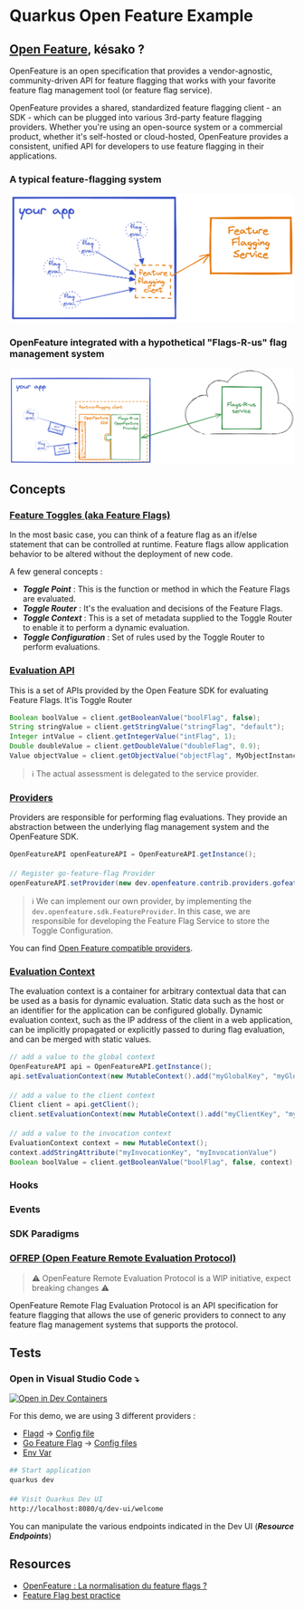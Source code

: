 # Quarkus Open Feature Example

## [Open Feature][openfeature-doc], késako ?

OpenFeature is an open specification that provides a vendor-agnostic, community-driven API for feature flagging that works with your favorite feature flag management tool (or feature flag service).

OpenFeature provides a shared, standardized feature flagging client - an SDK - which can be plugged into various 3rd-party feature flagging providers. Whether you're using an open-source system or a commercial product, whether it's self-hosted or cloud-hosted, OpenFeature provides a consistent, unified API for developers to use feature flagging in their applications.

### A typical feature-flagging system

![Typical feature-flagging system](docs/images/typical-ff.png)

### OpenFeature integrated with a hypothetical "Flags-R-us" flag management system
![OpenFeature integrated](docs/images/openfeature-ff.png)


## Concepts

### [Feature Toggles (aka Feature Flags)][feature-flags-blog-martin-fowler]
In the most basic case, you can think of a feature flag as an if/else statement that can be controlled at runtime. Feature flags allow application behavior to be altered without the deployment of new code.

A few general concepts :
- ***Toggle Point*** : This is the function or method in which the Feature Flags are evaluated.
- ***Toggle Router*** : It's the evaluation and decisions of the Feature Flags.
- ***Toggle Context*** : This is a set of metadata supplied to the Toggle Router to enable it to perform a dynamic evaluation.
- ***Toggle Configuration*** : Set of rules used by the Toggle Router to perform evaluations.


### [Evaluation API][openfeature-evaluation-api]
This is a set of APIs provided by the Open Feature SDK for evaluating Feature Flags. It'is Toggle Router

```java
Boolean boolValue = client.getBooleanValue("boolFlag", false);
String stringValue = client.getStringValue("stringFlag", "default");
Integer intValue = client.getIntegerValue("intFlag", 1);
Double doubleValue = client.getDoubleValue("doubleFlag", 0.9);
Value objectValue = client.getObjectValue("objectFlag", MyObjectInstance);
```

> ℹ️ The actual assessment is delegated to the service provider.

### [Providers][openfeature-providers]

Providers are responsible for performing flag evaluations. They provide an abstraction between the underlying flag management system and the OpenFeature SDK. 

```java
OpenFeatureAPI openFeatureAPI = OpenFeatureAPI.getInstance();

// Register go-feature-flag Provider
openFeatureAPI.setProvider(new dev.openfeature.contrib.providers.gofeatureflag.GoFeatureFlagProvider());
```

> ℹ️ We can implement our own provider, by implementing the `dev.openfeature.sdk.FeatureProvider`. In this case, we are responsible for developing the Feature Flag Service to store the Toggle Configuration.

You can find [Open Feature compatible providers][openfeature-ecosystem].

### [Evaluation Context][openfeature-evaluation-context]

The evaluation context is a container for arbitrary contextual data that can be used as a basis for dynamic evaluation. Static data such as the host or an identifier for the application can be configured globally. Dynamic evaluation context, such as the IP address of the client in a web application, can be implicitly propagated or explicitly passed to during flag evaluation, and can be merged with static values.

```java
// add a value to the global context
OpenFeatureAPI api = OpenFeatureAPI.getInstance();
api.setEvaluationContext(new MutableContext().add("myGlobalKey", "myGlobalValue"));

// add a value to the client context
Client client = api.getClient();
client.setEvaluationContext(new MutableContext().add("myClientKey", "myClientValue"));

// add a value to the invocation context
EvaluationContext context = new MutableContext();
context.addStringAttribute("myInvocationKey", "myInvocationValue")
Boolean boolValue = client.getBooleanValue("boolFlag", false, context);
```

### Hooks

### Events

### SDK Paradigms

### [OFREP (Open Feature Remote Evaluation Protocol)][openfeature-ofrep]

> ⚠️ OpenFeature Remote Evaluation Protocol is a WIP initiative, expect breaking changes ⚠️

OpenFeature Remote Flag Evaluation Protocol is an API specification for feature flagging that allows the use of generic providers to connect to any feature flag management systems that supports the protocol.

## Tests

### Open in Visual Studio Code ⤵️

[![Open in Dev Containers](https://img.shields.io/static/v1?label=Dev%20Containers&message=Open&color=blue&logo=visualstudiocode)](https://vscode.dev/redirect?url=vscode://ms-vscode-remote.remote-containers/cloneInVolume?url=https://github.com/nzuguem/quarkus-open-feature)

For this demo, we are using 3 different providers :

- [Flagd][flagd-doc] -> [Config file](feature-flag-services/flagd/config/flags.flagd.json)
- [Go Feature Flag][goff-doc] -> [Config files](feature-flag-services/goff/config/)
- [Env Var][env-var-doc]

```bash
## Start application
quarkus dev

## Visit Quarkus Dev UI
http://localhost:8080/q/dev-ui/welcome
```

You can manipulate the various endpoints indicated in the Dev UI (***Resource Endpoints***)

## Resources

- [OpenFeature : La normalisation du feature flags ?][openfeature-devfest-nantes-2024-yt]
- [Feature Flag best practice][feature-flag-best-pratices]

<!-- Links -->

[openfeature-devfest-nantes-2024-yt]: https://youtu.be/c1SXrrfdCt0?si=uA5hcAv7ayrytLE1
[flagd-doc]: https://flagd.dev/
[goff-doc]: https://gofeatureflag.org/
[env-var-doc]: https://github.com/open-feature/java-sdk-contrib/tree/main/providers/env-var
[openfeature-doc]: https://openfeature.dev/
[feature-flags-blog-martin-fowler]: https://martinfowler.com/articles/feature-toggles.html
[openfeature-ecosystem]: https://openfeature.dev/ecosystem
[openfeature-evaluation-api]: https://openfeature.dev/docs/reference/concepts/evaluation-api
[openfeature-providers]: https://openfeature.dev/docs/reference/concepts/provider
[openfeature-evaluation-context]: https://openfeature.dev/docs/reference/concepts/evaluation-context
[openfeature-ofrep]: https://gofeatureflag.org/docs/experimental/ofrep
[feature-flag-best-pratices]: https://gofeatureflag.org/blog/feature-flag-best-practice?_highlight=best